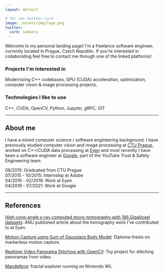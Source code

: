 ```yaml
---
layout: default

# for seo twitter card
image: /assets/img/logo.png
twitter:
  card: summary
---
```


Welcome to my personal landing page! I'm a freelance software engineer, currently located in Prague, Czech Republic. If you're interested in collaborating feel free to contact me through one of the linked platforms!

### Projects I'm interested in

Modernizing C++ codebases, GPU (CUDA) acceleration, optimization, computer vision & image processing projects.

### Technologies I like to use

C++, CUDA, OpenCV, Python, Jupyter, gRPC, GIT

---

## About me

I have a mixed computer science / software engineering background. I have previously studied computer vision and image processing at [CTU Prague](https://oi.fel.cvut.cz/en/), worked on C++/CUDA data processing at [Eyen](https://www.eyen.eu/) and most recently I have been a software engineer at [Google](https://www.google.com), part of the YouTube Trust & Safety Engineering team.

06/2015: Graduated from CTU Prague  
07/2015 - 10/2015: Internship at Adobe  
04/2016 - 02/2019: Work at Eyen  
04/2019 - 07/2021: Work at Google  

---

## References

[High cone-angle x-ray computed micro-tomography with 186 GigaVoxel datasets](https://openresearch-repository.anu.edu.au/bitstream/1885/195615/3/99670U.pdf): ANU published article about the tomography work I've contributed to at Eyen.

[Motion Capture using Sum of Gaussians Body Model](https://dspace.cvut.cz/handle/10467/62045): Diploma thesis on markerless motion capture.

[Realtime Video Panorama Stitching with OpenCV](https://www.youtube.com/watch?v=QapSxGnUWtY): Toy project for stitching panoramas from video.

[Mandelbrot](https://wiibrew.org/wiki/Mandelbrot): fractal explorer running on Nintendo Wii.
